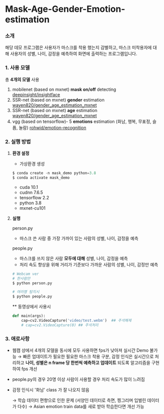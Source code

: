 # Mask-Age-Gender-Emotion-estimation
### 소개

해당 데모 프로그램은 사용자가 마스크를 착용 했는지 감별하고, 마스크 미착용자에 대해 사용자의 성별, 나이, 감정을 예측하여 화면에 출력하는 프로그램입니다.
### 1. 사용 모델

총 **4개의 모델** 사용

1. mobilenet (based on mxnet) **mask on/off** detecting [deepinsight/insightface](https://github.com/deepinsight/insightface/tree/master/detection/retinaface_anticov)
 2. SSR-net (based on mxnet) **gender** estimation [wayen820/gender_age_estimation_mxnet](https://github.com/wayen820/gender_age_estimation_mxnet)
 3. SSR-net (based on mxnet) **age** estimation [wayen820/gender_age_estimation_mxnet](https://github.com/wayen820/gender_age_estimation_mxnet)
 4.  vgg (based on tensorflow)- 5 **emotions** estimation (화남, 행복, 무표정, 슬픔, 놀람) [rohwid/emotion-recognition](https://github.com/rohwid/emotion-recognition)


### 2.  실행 방법
1. **환경 설정**
    - 가상환경 생성
    
    ```python
    $ conda create -n mask_demo python=3.8
    $ conda activate mask_demo 
    ```
    
    - cuda 10.1
    - cudnn 7.6.5
    - tensorflow 2.2
    - python 3.8
    - mxnet-cu101

2. **실행**

    person.py
    - 마스크 쓴 사람 중 가장 가까이 있는 사람의 성별, 나이, 감정을 예측
    
    people.py
    - 마스크를 쓰지 않은 사람 **모두에 대해** 성별, 나이, 감정을 예측
    - 처리 속도 향상을 위해 거리가 기준보다 가까운 사람의 성별, 나이, 감정만 예측
    
    ```python
    # Webcam ver 
    # 한사람만
    $ python person.py
    
    # 여러명 탐지시 
    $ python people.py
    ```
    
    ** 동영상에서 사용시 
    
    ```python
    def main(args):
    	cap=cv2.VideoCapture('video/test.webm')  ## 주석해제
    	# cap=cv2.VideoCapture(0) ## 주석처리
    ```
    
### 3.  애로사항

- 웹캠 상에서 4개의 모델을 동시에 모두 사용하면 fps가 낮아져 실시간 Demo 불가능 
→ 빠른 업데이트가 필요한 필요한 마스크 착용 구분, 감정 인식은 실시간으로 처리하고 **나이, 성별은 n frame 당 한번씩 예측하고 업데이트** 되도록 알고리즘을 구현하여 fps 개선
- people.py의 경우 20명 이상 사람이 사용할 경우 처리 속도가 많이 느려짐
- 감정 인식시 '화남' class 가 잘 나오지 않음
    
    → 학습 데이터 편향으로 인한 문제 (서양인 데이터로 측면, 찡그리며 입벌린 데이터가 다수)
    → Asian emotion train data를 새로 받아 학습한다면 개선 가능
